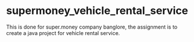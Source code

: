 # supermoney_vehicle_rental_service
This is done for super.money company banglore, the assignment is to create a java project for vehicle rental service.
